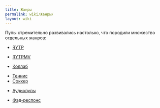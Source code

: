 ```yaml
---
title: Жанры
permalink: wiki/Жанры/
layout: wiki
---
```


Пупы стремительно развивались настолько, что породили множество
отдельных жанров:

-   [RYTP](http://ru.ruspoop.wikia.com/wiki/RYTP)

<!-- -->

-   [RYTPMV](http://ru.ruspoop.wikia.com/wiki/RYTPMV)

<!-- -->

-   [Коллаб](http://ru.ruspoop.wikia.com/wiki/Коллаб)

<!-- -->

-   [Теннис](http://ru.ruspoop.wikia.com/wiki/Теннис)
-   [Соккер](Соккер "wikilink")

<!-- -->

-   [Аудиопупы](http://ru.ruspoop.wikia.com/wiki/Аудиопупы)

<!-- -->

-   [Фэд-респонс](http://ru.ruspoop.wikia.com/wiki/Фэд-респонс)
